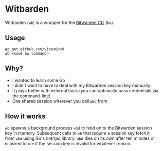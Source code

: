 # Witbarden

Witbarden (`wb`) is a wrapper for the [Bitwarden CLI][bitwarden-cli] (`bw`).

## Usage

```
go get github.com/vixus0/wb
wb <some bw command>
```

## Why?

- I wanted to learn some Go
- I didn't want to have to deal with my Bitwarden session key manually
- It plays better with external tools (you can optionally pass credentials via the command-line)
- One shared session wherever you call `wbd` from

## How it works

`wb` spawns a background process `wbd` to hold on to the Bitwarden session key in memory.
Subsequent calls to `wb` that require a session key fetch it from `wbd` using Go's _net/rpc_ library.
`wbd` dies on its own after ten minutes or is asked to die if the session key is invalid for whatever reason.

[bitwarden-cli]: https://github.com/bitwarden/cli
